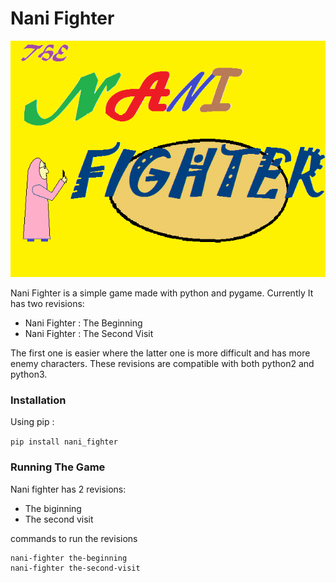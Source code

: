 # Nani Fighter

<img src="res\\home.png">

Nani Fighter is a simple game made with python and pygame. Currently It has two revisions:
* Nani Fighter : The Beginning
* Nani Fighter : The Second Visit

The first one is easier where the latter one is more difficult and has more enemy characters. These revisions are compatible with both python2 and python3. 

### Installation
Using pip :

```pip install nani_fighter```

### Running The Game
Nani fighter has 2 revisions:
- The biginning
- The second visit

commands to run the revisions
```shell
nani-fighter the-beginning
nani-fighter the-second-visit
```